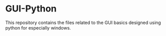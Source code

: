 # GUI-Python
This repository contains the files related to the GUI basics designed using python for especially windows.